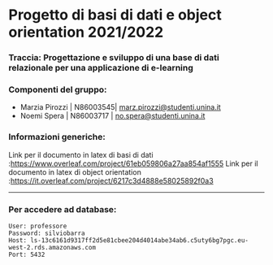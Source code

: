 # Progetto di basi di dati e object orientation 2021/2022
### Traccia: Progettazione e sviluppo di una base di dati relazionale per una applicazione di e-learning
### Componenti del gruppo:
- Marzia Pirozzi | N86003545| marz.pirozzi@studenti.unina.it
- Noemi Spera | N86003717 | no.spera@studenti.unina.it

### Informazioni generiche:
Link per il documento in latex di basi di dati :https://www.overleaf.com/project/61eb059806a27aa854af1555
    Link per il documento in latex di object orientation :https://it.overleaf.com/project/6217c3d4888e58025892f0a3

---
### Per accedere ad database:
```
User: professore
Password: silviobarra
Host: ls-13c6161d9317ff2d5e81cbee204d4014abe34ab6.c5uty6bg7pgc.eu-west-2.rds.amazonaws.com
Port: 5432
```

